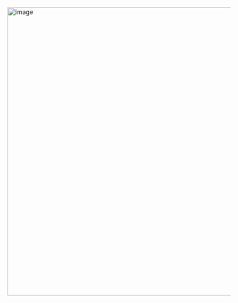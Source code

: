 <img width="650" alt="image" src="https://user-images.githubusercontent.com/121936719/226138653-0568ee3d-f664-4ead-8466-ca70b70b3c95.png">
